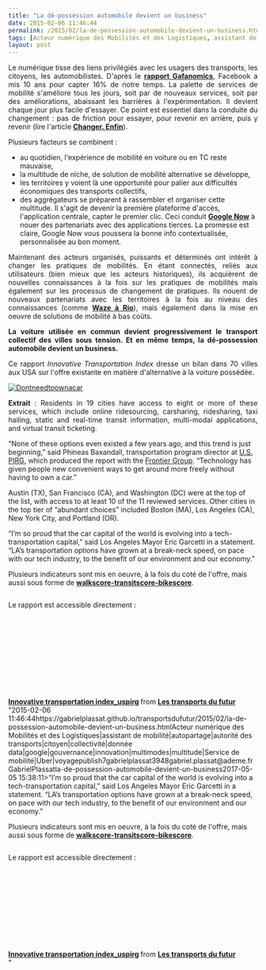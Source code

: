 ```yaml
---
title: "La dé-possession automobile devient un business"
date: 2015-02-06 11:46:44
permalink: /2015/02/la-de-possession-automobile-devient-un-business.html
tags: [Acteur numérique des Mobilités et des Logistiques, assistant de mobilité, autopartage, autorité des transports, citoyen, collectivité, donnée data, google, gouvernance, innovation, multimodes, multitude, Service de mobilité, Uber, voyage]
layout: post
---
```


<p style="text-align: justify;">Le numérique tisse des liens privilégiés avec les usagers des transports, les citoyens, les automobilistes. D'après le <a href="http://www.fabernovel.com/fr/gafa/" target="_blank"><strong>rapport Gafanomics</strong></a>, Facebook a mis 10 ans pour capter 16% de notre temps. La palette de services de mobilité s'améliore tous les jours, soit par de nouveaux services, soit par des améliorations, abaissant les barrières à l'expérimentation. Il devient chaque jour plus facile d'essayer. Ce point est essentiel dans la conduite du changement : pas de friction pour essayer, pour revenir en arrière, puis y revenir (lire l'article <a href="https://gabrielplassat.github.io/transportsdufutur/2014/12/changer-de-mobilite.html" target="_blank"><strong>Changer. Enfin</strong></a>).</p> <p style="text-align: justify;">Plusieurs facteurs se combinent :</p> <ul> <li>au quotidien, l'expérience de mobilité en voiture ou en TC reste mauvaise,</li> <li>la multitude de niche, de solution de mobilité alternative se développe,</li> <li>les territoires y voient là une opportunité pour palier aux difficultés économiques des transports collectifs,</li> <li>des aggrégateurs se préparent à rassembler et organiser cette multitude. Il s'agit de devenir la première plateforme d'accès, l'application centrale, capter le premier clic. Ceci conduit <a href="http://www.nextinpact.com/news/92937-les-cartes-de-google-now-souvrent-aux-applications-tierces.htm" target="_blank"><strong>Google Now</strong></a> à nouer des partenariats avec des applications tierces. La promesse est claire, Google Now vous poussera la bonne info contextualisée, personnalisée au bon moment.</li> </ul> <p style="text-align: justify;">Maintenant des acteurs organisés, puissants et déterminés ont intérêt à changer les pratiques de mobilités. En étant connectés, reliés aux utilisateurs (bien mieux que les acteurs historiques), ils acquièrent de nouvelles connaissances à la fois sur les pratiques de mobilités mais également sur les processus de changement de pratiques. Ils nouent de nouveaux partenariats avec les territoires à la fois au niveau des connaissances (comme <a href="https://gabrielplassat.github.io/transportsdufutur/2014/07/si-tu-vas-a-rio-noublie-pas-waze-moovit-et-strava.html" target="_blank"><strong>Waze à Rio</strong></a>), mais également dans la mise en oeuvre de solutions de mobilité à bas coûts.</p> <p style="text-align: justify;"><strong>La voiture utilisée en commun devient progressivement le transport collectif des villes sous tension. Et en même temps, la dé-possession automobile devient un business.</strong></p> <p style="text-align: justify;">Ce rapport <em>Innovative Transportation Index</em> dresse un bilan dans 70 villes aux USA sur l'offre existante en matière d'alternative à la voiture possédée.</p> <p style="text-align: justify;"><a class="asset-img-link" href="https://gabrielplassat.github.io/transportsdufutur/wp-content/uploads/sites/6/old/6a0120a66d2ad4970b01b8d0d126c6970c-pi.png"><img rel="lightbox[]" alt="Dontneedtoownacar" class="asset  asset-image at-xid-6a0120a66d2ad4970b01b8d0d126c6970c img-responsive" src="/wp-content/uploads/sites/6/old/6a0120a66d2ad4970b01b8d0d126c6970c-320wi.png" style="display: block; margin-left: auto; margin-right: auto;" title="Dontneedtoownacar" /></a></p>   <!--more-->  <p style="text-align: justify;"><strong>Extrait</strong> : Residents in 19 cities have access to eight or more of these services, which include online ridesourcing, carsharing, ridesharing, taxi hailing, static and real-time transit information, multi-modal applications, and virtual transit ticketing.</p> <p style=""text-align: justify>“None of these options even existed a few years ago, and this trend is just beginning,” said Phineas Baxandall, transportation program director at <a href=""http://www.uspirg.org/"" target=""_blank"" title=""Link to US PIRG"">U.S. PIRG</a>, which produced the report with the <a href=""http://www.frontiergroup.org/"" target=""_blank"" title=""Link to Frontier Group"">Frontier Group</a>. “Technology has given people new convenient ways to get around more freely without having to own a car.”</p> <p style=""text-align: justify>Austin (TX), San Francisco (CA), and Washington (DC) were at the top of the list, with access to at least 10 of the 11 reviewed services. Other cities in the top tier of “abundant choices” included Boston (MA), Los Angeles (CA), New York City, and Portland (OR).</p> <p style=""text-align: justify>“I’m so proud that the car capital of the world is evolving into a tech-transportation capital,” said Los Angeles Mayor Eric Garcetti in a statement. “LA’s transportation options have grown at a break-neck speed, on pace with our tech industry, to the benefit of our environment and our economy.”</p> <p style=""text-align: justify>Plusieurs indicateurs sont mis en oeuvre, à la fois du coté de l'offre, mais aussi sous forme de <a href="https://gabrielplassat.github.io/transportsdufutur/2011/09/walkscore-appartment-revolutionne-la-recherche-dun-bien-immobilier-par-les-donnees-de-transports.html"" target=""_blank""><strong>walkscore-transitscore-bikescore</strong></a>.</p> <p style=""text-align: justify><a class=""asset-img-link"" href="https://gabrielplassat.github.io/transportsdufutur/wp-content/uploads/sites/6/old/6a0120a66d2ad4970b01b8d0d1196a970c-pi.png""><img rel=""lightbox[]"" alt=""Walkscore"" class=""asset  asset-image at-xid-6a0120a66d2ad4970b01b8d0d1196a970c img-responsive"" src=""/wp-content/uploads/sites/6/old/6a0120a66d2ad4970b01b8d0d1196a970c-500wi.png"" style=""display: block margin-left: auto margin-right: auto title=""Walkscore"" /></a></p> <p style=""text-align: justify>Le rapport est accessible directement :</p> <p><iframe allowfullscreen="""" frameborder=""0"" height=""510"" marginheight=""0"" marginwidth=""0"" scrolling=""no"" src=""//www.slideshare.net/slideshow/embed_code/44342348"" style=""border: 1px solid #CCC border-width: 1px margin-bottom: 5px max-width: 100% width=""477""> </iframe></p> <div style=""margin-bottom: 5px><strong> <a href="https://gabrielplassat.github.io/transportsdufutur//fr.slideshare.net/transportsdufutur/innovative-transportation-indexuspirg"" target=""_blank"" title=""Innovative transportation index_uspirg"">Innovative transportation index_uspirg</a> </strong> from <strong><a href="https://gabrielplassat.github.io/transportsdufutur//www.slideshare.net/transportsdufutur"" target=""_blank"">Les transports du futur</a></strong></div>"2015-02-06 11:46:44https://gabrielplassat.github.io/transportsdufutur/2015/02/la-de-possession-automobile-devient-un-business.htmlActeur numérique des Mobilités et des Logistiques|assistant de mobilité|autopartage|autorité des transports|citoyen|collectivité|donnée data|google|gouvernance|innovation|multimodes|multitude|Service de mobilité|Uber|voyagepublish7gabrielplassat3948gabriel.plassat@ademe.frGabrielPlassatla-de-possession-automobile-devient-un-business2017-05-05 15:38:11>“I’m so proud that the car capital of the world is evolving into a tech-transportation capital,” said Los Angeles Mayor Eric Garcetti in a statement. “LA’s transportation options have grown at a break-neck speed, on pace with our tech industry, to the benefit of our environment and our economy.”</p> <p style=""text-align: justify>Plusieurs indicateurs sont mis en oeuvre, à la fois du coté de l'offre, mais aussi sous forme de <a href="https://gabrielplassat.github.io/transportsdufutur/2011/09/walkscore-appartment-revolutionne-la-recherche-dun-bien-immobilier-par-les-donnees-de-transports.html"" target=""_blank""><strong>walkscore-transitscore-bikescore</strong></a>.</p> <p style=""text-align: justify><a class=""asset-img-link"" href="https://gabrielplassat.github.io/transportsdufutur/wp-content/uploads/sites/6/old/6a0120a66d2ad4970b01b8d0d1196a970c-pi.png""><img rel=""lightbox[]"" alt=""Walkscore"" class=""asset  asset-image at-xid-6a0120a66d2ad4970b01b8d0d1196a970c img-responsive"" src=""/wp-content/uploads/sites/6/old/6a0120a66d2ad4970b01b8d0d1196a970c-500wi.png"" style=""display: blocktitle=""Walkscore"" /></a></p> <p style=""text-align: justify>Le rapport est accessible directement :</p> <p><iframe allowfullscreen="""" frameborder=""0"" height=""510"" marginheight=""0"" marginwidth=""0"" scrolling=""no"" src=""//www.slideshare.net/slideshow/embed_code/44342348"" style=""border: 1px solid #CCCwidth=""477""> </iframe></p> <div style=""margin-bottom: 5px><strong> <a href="https://gabrielplassat.github.io/transportsdufutur//fr.slideshare.net/transportsdufutur/innovative-transportation-indexuspirg"" target=""_blank"" title=""Innovative transportation index_uspirg"">Innovative transportation index_uspirg</a> </strong> from <strong><a href="https://gabrielplassat.github.io/transportsdufutur//www.slideshare.net/transportsdufutur"" target=""_blank"">Les transports du futur</a></strong></div>"

